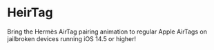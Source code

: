 # HeirTag
Bring the Hermès AirTag pairing animation to regular Apple AirTags on jailbroken devices running iOS 14.5 or higher!
